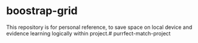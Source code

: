 # boostrap-grid

This repository is for personal reference, to save space on local device and evidence learning logically within project.# purrfect-match-project

